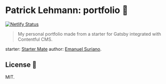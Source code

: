 
# Patrick Lehmann: portfolio 📎

[![Netlify Status](https://api.netlify.com/api/v1/badges/7b8100f9-6c24-4c64-91ec-c57de3ff85d3/deploy-status)](https://app.netlify.com/sites/ptrcklehmann/deploys)

> My personal portfolio made from a starter for Gatsby integrated with Contentful CMS.

starter: [Starter Mate](https://github.com/EmaSuriano/gatsby-starter-mate)
author: [Emanuel Suriano](https://github.com/EmaSuriano).


## License 📝

MIT.
